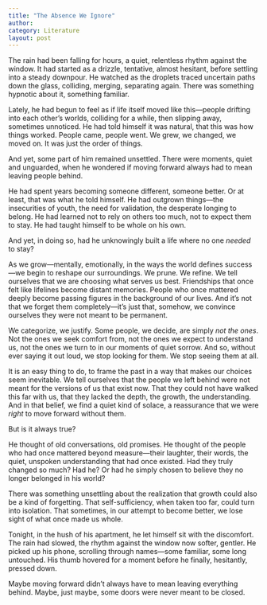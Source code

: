 ```yaml
---
title: "The Absence We Ignore"
author: 
category: Literature
layout: post
---
```


The rain had been falling for hours, a quiet, relentless rhythm against the window. It had started as a drizzle, tentative, almost hesitant, before settling into a steady downpour. He watched as the droplets traced uncertain paths down the glass, colliding, merging, separating again. There was something hypnotic about it, something familiar.  

Lately, he had begun to feel as if life itself moved like this—people drifting into each other’s worlds, colliding for a while, then slipping away, sometimes unnoticed. He had told himself it was natural, that this was how things worked. People came, people went. We grew, we changed, we moved on. It was just the order of things.  

And yet, some part of him remained unsettled. There were moments, quiet and unguarded, when he wondered if moving forward always had to mean leaving people behind.  

He had spent years becoming someone different, someone better. Or at least, that was what he told himself. He had outgrown things—the insecurities of youth, the need for validation, the desperate longing to belong. He had learned not to rely on others too much, not to expect them to stay. He had taught himself to be whole on his own.  

And yet, in doing so, had he unknowingly built a life where no one *needed* to stay?  

As we grow—mentally, emotionally, in the ways the world defines success—we begin to reshape our surroundings. We prune. We refine. We tell ourselves that we are choosing what serves us best. Friendships that once felt like lifelines become distant memories. People who once mattered deeply become passing figures in the background of our lives. And it’s not that we forget them completely—it’s just that, somehow, we convince ourselves they were not meant to be permanent.  

We categorize, we justify. Some people, we decide, are simply *not the ones*. Not the ones we seek comfort from, not the ones we expect to understand us, not the ones we turn to in our moments of quiet sorrow. And so, without ever saying it out loud, we stop looking for them. We stop seeing them at all.  

It is an easy thing to do, to frame the past in a way that makes our choices seem inevitable. We tell ourselves that the people we left behind were not meant for the versions of us that exist now. That they could not have walked this far with us, that they lacked the depth, the growth, the understanding. And in that belief, we find a quiet kind of solace, a reassurance that we were *right* to move forward without them.  

But is it always true?  

He thought of old conversations, old promises. He thought of the people who had once mattered beyond measure—their laughter, their words, the quiet, unspoken understanding that had once existed. Had they truly changed so much? Had he? Or had he simply chosen to believe they no longer belonged in his world?  

There was something unsettling about the realization that growth could also be a kind of forgetting. That self-sufficiency, when taken too far, could turn into isolation. That sometimes, in our attempt to become better, we lose sight of what once made us whole.  

Tonight, in the hush of his apartment, he let himself sit with the discomfort. The rain had slowed, the rhythm against the window now softer, gentler. He picked up his phone, scrolling through names—some familiar, some long untouched. His thumb hovered for a moment before he finally, hesitantly, pressed down.  

Maybe moving forward didn’t always have to mean leaving everything behind. Maybe, just maybe, some doors were never meant to be closed.  
